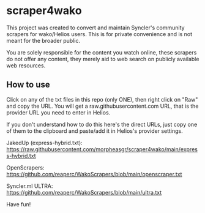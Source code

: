 # scraper4wako

This project was created to convert and maintain Syncler's community scrapers for wako/Helios users. This is for private convenience and is not meant for the broader public.

You are solely responsible for the content you watch online, these scrapers do not offer any content, they merely aid to web search on publicly available web resources.

## How to use
Click on any of the txt files in this repo (only ONE), then right click on "Raw" and copy the URL. You will get a raw.githubusercontent.com URL, that is the provider URL you need to enter in Helios.

If you don't understand how to do this here's the direct URLs, just copy one of them to the clipboard and paste/add it in Helios's provider settings.

JakedUp (express-hybrid.txt):
https://raw.githubusercontent.com/morpheasgr/scraper4wako/main/express-hybrid.txt

OpenScrapers:
https://github.com/reaperc/WakoScrapers/blob/main/openscraper.txt

Syncler.ml ULTRA:
https://github.com/reaperc/WakoScrapers/blob/main/ultra.txt

Have fun!
